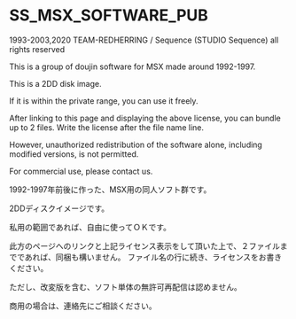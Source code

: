 # SS_MSX_SOFTWARE_PUB

1993-2003,2020 TEAM-REDHERRING / Sequence (STUDIO Sequence) all rights reserved

This is a group of doujin software for MSX made around 1992-1997.

This is a 2DD disk image.

If it is within the private range, you can use it freely.

After linking to this page and displaying the above license, you can bundle up to 2 files.
Write the license after the file name line.

However, unauthorized redistribution of the software alone, including modified versions, is not permitted.

For commercial use, please contact us.

1992-1997年前後に作った、MSX用の同人ソフト群です。

2DDディスクイメージです。

私用の範囲であれば、自由に使ってＯＫです。

此方のページへのリンクと上記ライセンス表示をして頂いた上で、２ファイルまでであれば、同梱も構いません。
ファイル名の行に続き、ライセンスをお書きください。

ただし、改変版を含む、ソフト単体の無許可再配信は認めません。

商用の場合は、連絡先にご相談ください。

